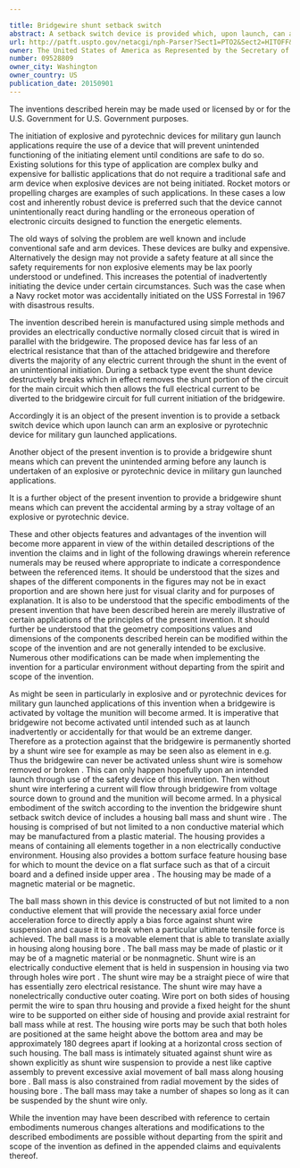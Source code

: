 ```yaml
---

title: Bridgewire shunt setback switch
abstract: A setback switch device is provided which, upon launch, can arm an explosive or pyrotechnic device for military gun launched applications. An included bridgewire shunt feature can also prevent the unintended arming, or accidental arming by a stray voltage before any launch is undertaken, of such explosive or pyrotechnic device.
url: http://patft.uspto.gov/netacgi/nph-Parser?Sect1=PTO2&Sect2=HITOFF&p=1&u=%2Fnetahtml%2FPTO%2Fsearch-adv.htm&r=1&f=G&l=50&d=PALL&S1=09528809&OS=09528809&RS=09528809
owner: The United States of America as Represented by the Secretary of the Army
number: 09528809
owner_city: Washington
owner_country: US
publication_date: 20150901
---
```

The inventions described herein may be made used or licensed by or for the U.S. Government for U.S. Government purposes.

The initiation of explosive and pyrotechnic devices for military gun launch applications require the use of a device that will prevent unintended functioning of the initiating element until conditions are safe to do so. Existing solutions for this type of application are complex bulky and expensive for ballistic applications that do not require a traditional safe and arm device when explosive devices are not being initiated. Rocket motors or propelling charges are examples of such applications. In these cases a low cost and inherently robust device is preferred such that the device cannot unintentionally react during handling or the erroneous operation of electronic circuits designed to function the energetic elements.

The old ways of solving the problem are well known and include conventional safe and arm devices. These devices are bulky and expensive. Alternatively the design may not provide a safety feature at all since the safety requirements for non explosive elements may be lax poorly understood or undefined. This increases the potential of inadvertently initiating the device under certain circumstances. Such was the case when a Navy rocket motor was accidentally initiated on the USS Forrestal in 1967 with disastrous results.

The invention described herein is manufactured using simple methods and provides an electrically conductive normally closed circuit that is wired in parallel with the bridgewire. The proposed device has far less of an electrical resistance that than of the attached bridgewire and therefore diverts the majority of any electric current through the shunt in the event of an unintentional initiation. During a setback type event the shunt device destructively breaks which in effect removes the shunt portion of the circuit for the main circuit which then allows the full electrical current to be diverted to the bridgewire circuit for full current initiation of the bridgewire.

Accordingly it is an object of the present invention is to provide a setback switch device which upon launch can arm an explosive or pyrotechnic device for military gun launched applications.

Another object of the present invention is to provide a bridgewire shunt means which can prevent the unintended arming before any launch is undertaken of an explosive or pyrotechnic device in military gun launched applications.

It is a further object of the present invention to provide a bridgewire shunt means which can prevent the accidental arming by a stray voltage of an explosive or pyrotechnic device.

These and other objects features and advantages of the invention will become more apparent in view of the within detailed descriptions of the invention the claims and in light of the following drawings wherein reference numerals may be reused where appropriate to indicate a correspondence between the referenced items. It should be understood that the sizes and shapes of the different components in the figures may not be in exact proportion and are shown here just for visual clarity and for purposes of explanation. It is also to be understood that the specific embodiments of the present invention that have been described herein are merely illustrative of certain applications of the principles of the present invention. It should further be understood that the geometry compositions values and dimensions of the components described herein can be modified within the scope of the invention and are not generally intended to be exclusive. Numerous other modifications can be made when implementing the invention for a particular environment without departing from the spirit and scope of the invention.

As might be seen in particularly in explosive and or pyrotechnic devices for military gun launched applications of this invention when a bridgewire is activated by voltage the munition will become armed. It is imperative that bridgewire not become activated until intended such as at launch inadvertently or accidentally for that would be an extreme danger. Therefore as a protection against that the bridgewire is permanently shorted by a shunt wire see for example as may be seen also as element in e.g. Thus the bridgewire can never be activated unless shunt wire is somehow removed or broken . This can only happen hopefully upon an intended launch through use of the safety device of this invention. Then without shunt wire interfering a current will flow through bridgewire from voltage source down to ground and the munition will become armed. In a physical embodiment of the switch according to the invention the bridgewire shunt setback switch device of includes a housing ball mass and shunt wire . The housing is comprised of but not limited to a non conductive material which may be manufactured from a plastic material. The housing provides a means of containing all elements together in a non electrically conductive environment. Housing also provides a bottom surface feature housing base for which to mount the device on a flat surface such as that of a circuit board and a defined inside upper area . The housing may be made of a magnetic material or be magnetic.

The ball mass shown in this device is constructed of but not limited to a non conductive element that will provide the necessary axial force under acceleration force to directly apply a bias force against shunt wire suspension and cause it to break when a particular ultimate tensile force is achieved. The ball mass is a movable element that is able to translate axially in housing along housing bore . The ball mass may be made of plastic or it may be of a magnetic material or be nonmagnetic. Shunt wire is an electrically conductive element that is held in suspension in housing via two through holes wire port . The shunt wire may be a straight piece of wire that has essentially zero electrical resistance. The shunt wire may have a nonelectrically conductive outer coating. Wire port on both sides of housing permit the wire to span thru housing and provide a fixed height for the shunt wire to be supported on either side of housing and provide axial restraint for ball mass while at rest. The housing wire ports may be such that both holes are positioned at the same height above the bottom area and may be approximately 180 degrees apart if looking at a horizontal cross section of such housing. The ball mass is intimately situated against shunt wire as shown explicitly as shunt wire suspension to provide a nest like captive assembly to prevent excessive axial movement of ball mass along housing bore . Ball mass is also constrained from radial movement by the sides of housing bore . The ball mass may take a number of shapes so long as it can be suspended by the shunt wire only.

While the invention may have been described with reference to certain embodiments numerous changes alterations and modifications to the described embodiments are possible without departing from the spirit and scope of the invention as defined in the appended claims and equivalents thereof.

